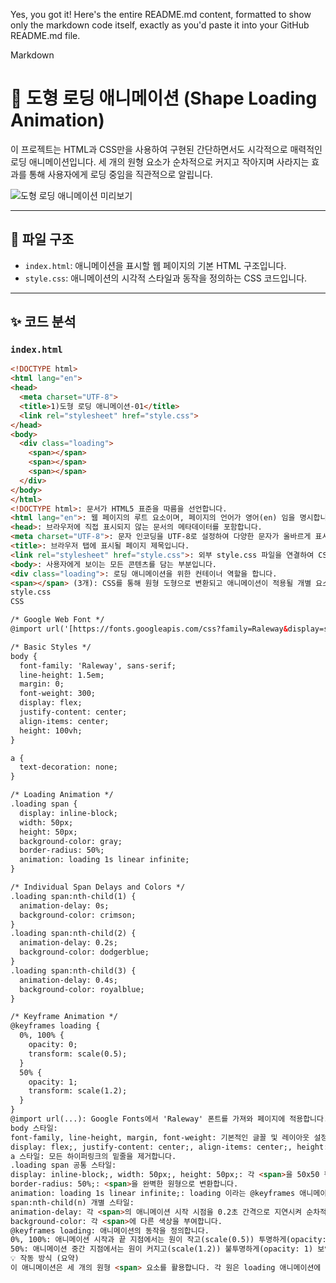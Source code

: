 Yes, you got it! Here's the entire README.md content, formatted to show only the markdown code itself, exactly as you'd paste it into your GitHub README.md file.

Markdown

# 🚀 도형 로딩 애니메이션 (Shape Loading Animation)

이 프로젝트는 HTML과 CSS만을 사용하여 구현된 간단하면서도 시각적으로 매력적인 로딩 애니메이션입니다. 세 개의 원형 요소가 순차적으로 커지고 작아지며 사라지는 효과를 통해 사용자에게 로딩 중임을 직관적으로 알립니다.

![도형 로딩 애니메이션 미리보기](https://github.com/user-attachments/assets/72e9bb0b-e0f8-4d94-8ad8-c14daad8443c)

---

## 📁 파일 구조

* `index.html`: 애니메이션을 표시할 웹 페이지의 기본 HTML 구조입니다.
* `style.css`: 애니메이션의 시각적 스타일과 동작을 정의하는 CSS 코드입니다.

---

## ✨ 코드 분석

### `index.html`

```html
<!DOCTYPE html>
<html lang="en">
<head>
  <meta charset="UTF-8">
  <title>1)도형 로딩 애니메이션-01</title>
  <link rel="stylesheet" href="style.css">
</head>
<body>
  <div class="loading">
    <span></span>
    <span></span>
    <span></span>
  </div>
</body>
</html>
<!DOCTYPE html>: 문서가 HTML5 표준을 따름을 선언합니다.
<html lang="en">: 웹 페이지의 루트 요소이며, 페이지의 언어가 영어(en) 임을 명시합니다. (한국어 페이지라면 lang="ko"가 더 적합합니다.)
<head>: 브라우저에 직접 표시되지 않는 문서의 메타데이터를 포함합니다.
<meta charset="UTF-8">: 문자 인코딩을 UTF-8로 설정하여 다양한 문자가 올바르게 표시되도록 합니다.
<title>: 브라우저 탭에 표시될 페이지 제목입니다.
<link rel="stylesheet" href="style.css">: 외부 style.css 파일을 연결하여 CSS 스타일을 적용합니다.
<body>: 사용자에게 보이는 모든 콘텐츠를 담는 부분입니다.
<div class="loading">: 로딩 애니메이션을 위한 컨테이너 역할을 합니다.
<span></span> (3개): CSS를 통해 원형 도형으로 변환되고 애니메이션이 적용될 개별 요소들입니다.
style.css
CSS

/* Google Web Font */
@import url('[https://fonts.googleapis.com/css?family=Raleway&display=swap](https://fonts.googleapis.com/css?family=Raleway&display=swap)');

/* Basic Styles */
body {
  font-family: 'Raleway', sans-serif;
  line-height: 1.5em;
  margin: 0;
  font-weight: 300;
  display: flex;
  justify-content: center;
  align-items: center;
  height: 100vh;
}

a {
  text-decoration: none;
}

/* Loading Animation */
.loading span {
  display: inline-block;
  width: 50px;
  height: 50px;
  background-color: gray;
  border-radius: 50%;
  animation: loading 1s linear infinite;
}

/* Individual Span Delays and Colors */
.loading span:nth-child(1) {
  animation-delay: 0s;
  background-color: crimson;
}
.loading span:nth-child(2) {
  animation-delay: 0.2s;
  background-color: dodgerblue;
}
.loading span:nth-child(3) {
  animation-delay: 0.4s;
  background-color: royalblue;
}

/* Keyframe Animation */
@keyframes loading {
  0%, 100% {
    opacity: 0;
    transform: scale(0.5);
  }
  50% {
    opacity: 1;
    transform: scale(1.2);
  }
}
@import url(...): Google Fonts에서 'Raleway' 폰트를 가져와 페이지에 적용합니다.
body 스타일:
font-family, line-height, margin, font-weight: 기본적인 글꼴 및 레이아웃 설정을 합니다.
display: flex;, justify-content: center;, align-items: center;, height: 100vh;: Flexbox를 사용하여 body 내의 콘텐츠(로딩 애니메이션)를 가로 및 세로 중앙에 배치합니다.
a 스타일: 모든 하이퍼링크의 밑줄을 제거합니다.
.loading span 공통 스타일:
display: inline-block;, width: 50px;, height: 50px;: 각 <span>을 50x50 픽셀의 블록 요소로 만듭니다.
border-radius: 50%;: <span>을 완벽한 원형으로 변환합니다.
animation: loading 1s linear infinite;: loading 이라는 @keyframes 애니메이션을 1초 주기로 무한 반복하며 적용합니다.
span:nth-child(n) 개별 스타일:
animation-delay: 각 <span>의 애니메이션 시작 시점을 0.2초 간격으로 지연시켜 순차적인 움직임을 만듭니다.
background-color: 각 <span>에 다른 색상을 부여합니다.
@keyframes loading: 애니메이션의 동작을 정의합니다.
0%, 100%: 애니메이션 시작과 끝 지점에서는 원이 작고(scale(0.5)) 투명하게(opacity: 0) 나타납니다.
50%: 애니메이션 중간 지점에서는 원이 커지고(scale(1.2)) 불투명하게(opacity: 1) 보입니다.
💡 작동 방식 (요약)
이 애니메이션은 세 개의 원형 <span> 요소를 활용합니다. 각 원은 loading 애니메이션에 따라 점점 커지면서 선명해졌다가 다시 작아지면서 투명해지는 과정을 반복합니다. 이때, 각 원에 animation-delay를 다르게 적용하여 순차적으로 애니메이션이 시작되도록 합니다. 이 시간차 덕분에 원들이 마치 물결치듯이 나타나고 사라지는 부드러운 로딩 효과가 연출됩니다.

